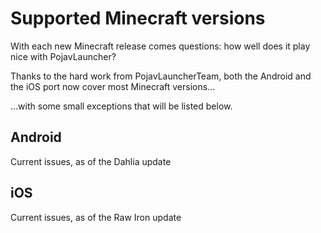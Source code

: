 # Supported Minecraft versions

With each new Minecraft release comes questions: how well does it play nice with PojavLauncher?

Thanks to the hard work from PojavLauncherTeam, both the Android and the iOS port now cover most Minecraft versions...

...with some small exceptions that will be listed below.

## Android
Current issues, as of the Dahlia update

## iOS
Current issues, as of the Raw Iron update